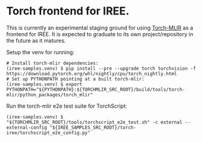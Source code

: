 # Torch frontend for IREE.

This is currently an experimental staging ground for using
[Torch-MLIR](https://github.com/llvm/torch-mlir) as a frontend for IREE. It is
expected to graduate to its own project/repository in the future as it matures.

Setup the venv for running:
```
# Install torch-mlir dependencies:
(iree-samples.venv) $ pip install --pre --upgrade torch torchvision -f https://download.pytorch.org/whl/nightly/cpu/torch_nightly.html
# Set up PYTHONPATH pointing at a built torch-mlir:
(iree-samples.venv) $ export PYTHONPATH="${PYTHONPATH}:${TORCHMLIR_SRC_ROOT}/build/tools/torch-mlir/python_packages/torch_mlir"
```

Run the torch-mlir e2e test suite for TorchScript:
```
(iree-samples.venv) $ "${TORCHMLIR_SRC_ROOT}/tools/torchscript_e2e_test.sh" -c external --external-config "${IREE_SAMPLES_SRC_ROOT}/torch-iree/torchscript_e2e_config.py"
```
